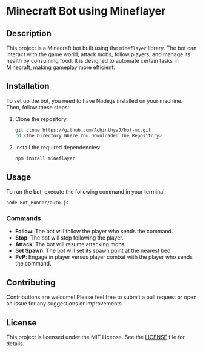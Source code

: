 # Minecraft Bot using Mineflayer

## Description
This project is a Minecraft bot built using the `mineflayer` library. The bot can interact with the game world, attack mobs, follow players, and manage its health by consuming food. It is designed to automate certain tasks in Minecraft, making gameplay more efficient.

## Installation
To set up the bot, you need to have Node.js installed on your machine. Then, follow these steps:

1. Clone the repository:
   ```bash
   git clone https://github.com/AchinthyaJ/bot-mc.git
   cd <The Directory Where You Downloaded The Repository>
   ```

2. Install the required dependencies:
   ```bash
   npm install mineflayer
   ```

## Usage
To run the bot, execute the following command in your terminal:
```bash
node Bot_Runner/auto.js
```

### Commands
- **Follow**: The bot will follow the player who sends the command.
- **Stop**: The bot will stop following the player.
- **Attack**: The bot will resume attacking mobs.
- **Set Spawn**: The bot will set its spawn point at the nearest bed.
- **PvP**: Engage in player versus player combat with the player who sends the command.

## Contributing
Contributions are welcome! Please feel free to submit a pull request or open an issue for any suggestions or improvements.

## License
This project is licensed under the MIT License. See the [LICENSE](LICENSE) file for details.
